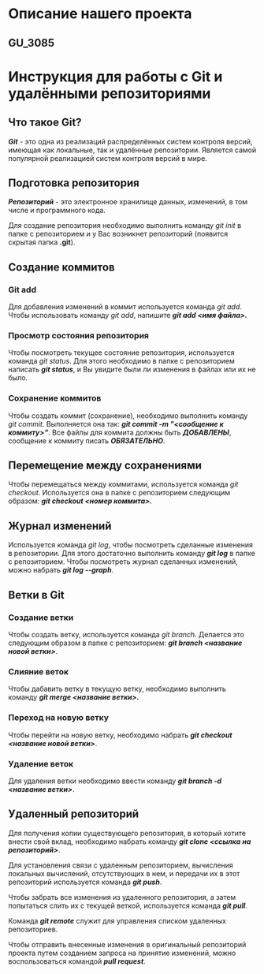 # Описание нашего проекта
## GU_3085
# Инструкция для работы с Git и удалёнными репозиториями

## Что такое Git?

***Git*** - это одна из реализаций распределённых систем контроля версий, имеющая как локальные, так и удалённые репозитории. Является самой популярной реализацией систем контроля версий в мире.
## Подготовка репозитория

***Репозиторий*** - это электронное хранилище данных, изменений, в том числе и программного кода. 

Для создание репозитория необходимо выполнить команду *git init*  в папке с репозиторием и у Вас возникнет репозиторий (появится скрытая папка **.git**).

## Создание коммитов

### Git add

Для добавления изменений в коммит используется команда *git add*. Чтобы использовать команду *git add*, напишите ***git add <имя файла>.***

### Просмотр состояния репозитория

Чтобы посмотреть текущее состояние репозитория, используется команда *git status*. Для этого необходимо в папке с репозиторием написать ***git status***, и Вы увидите были ли изменения в файлах или их не было.

### Сохранение коммитов

Чтобы создать коммит (сохранение), необходимо выполнить команду *git commit*. Выполняется она так: ***git commit -m "<сообщение к коммиту>"***. Все файлы для коммита должны быть ***ДОБАВЛЕНЫ***, сообщение к коммиту писать ***ОБЯЗАТЕЛЬНО***.

## Перемещение между сохранениями

Чтобы перемещаться между коммитами, используется команда *git checkout*. Используется она в папке с репозиторием следующим образом: ***git checkout <номер коммита>.***

## Журнал изменений

 Используется команда *git log*, чтобы посмотреть сделанные изменения в репозитории. Для этого достаточно выполнить команду ***git log*** в папке с репозиторием. Чтобы посмотреть журнал сделанных изменений, можно набрать ***git log --graph***.

## Ветки в Git

### Создание ветки

Чтобы создать ветку, используется команда *git branch*. Делается это следующим образом в папке с репозиторием: ***git branch <название новой ветки>***.

### Слияние веток

Чтобы дабавить ветку в текущую ветку, необходимо выполнить команду ***git merge <название ветки>.***

### Переход на новую ветку

Чтобы перейти на новую ветку, необходимо набрать ***git checkout <название новой ветки>***.

### Удаление веток

Для удаления ветки необходимо ввести команду ***git branch -d <название ветки>***.

## Удаленный репозиторий

Для получения копии существующего репозитория, в который хотите внести свой вклад, необходимо набрать команду ***git clone <ссылка на репозиторий>***.

Для установления связи с удаленным репозиторием, вычисления локальных вычислений, отсутствующих в нем, и передачи их в этот репозиторий используется команда ***git push***.

Чтобы забрать все изменения из удаленного репозитория, а затем попытаться слить их с текущей веткой, используется команда ***git pull***.

Команда ***git remote*** служит для управления списком удаленных репозиториев.

Чтобы отправить внесенные изменения в оригинальный репозиторий проекта путем созданием запроса на принятие изменений, можно воспользоваться командой ***pull request***.

